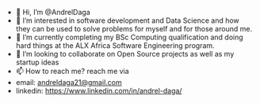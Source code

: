 - 👋 Hi, I’m @AndrelDaga
- 👀 I’m interested in software development and Data Science and how they can be used to solve problems for myself and for those around me.
- 🌱 I’m currently completing my BSc Computing qualification and doing hard things at the ALX Africa Software Engineering program.
- 💞️ I’m looking to collaborate on Open Source projects as well as my startup ideas
- 📫 How to reach me? reach me via 
- email: andreldaga21@gmail.com
- linkedin: https://www.linkedin.com/in/andrel-daga/

<!---
AndrelDaga/AndrelDaga is a ✨ special ✨ repository because its `README.md` (this file) appears on your GitHub profile.
You can click the Preview link to take a look at your changes.
--->
